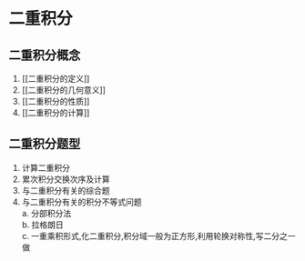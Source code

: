 # 二重积分

## 二重积分概念

1. [[二重积分的定义]]
2. [[二重积分的几何意义]]
3. [[二重积分的性质]]
4. [[二重积分的计算]]

## 二重积分题型

1. 计算二重积分
2. 累次积分交换次序及计算
3. 与二重积分有关的综合题
4. 与二重积分有关的积分不等式问题 <BR>
   a. 分部积分法 <BR>
   b. 拉格朗日 <BR>
   c. 一重乘积形式,化二重积分,积分域一般为正方形,利用轮换对称性,写二分之一做

